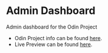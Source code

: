 # Admin Dashboard

Admin dashboard for the Odin Project

- Odin Project info can be found [here](https://www.theodinproject.com/lessons/node-path-intermediate-html-and-css-admin-dashboard).
- Live Preview can be found [here](https://conkliniam.github.io/admin-dashboard).

